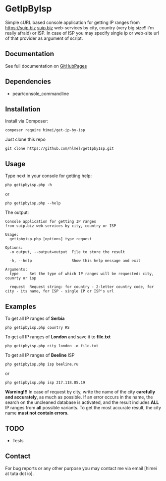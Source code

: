 # GetIpByIsp

Simple cURL based console application for getting IP ranges from https://suip.biz [suip.biz](https://suip.biz) web-services by city, country (very big size!! i'm really afraid) or ISP. In case of ISP you may specify single ip or web-site url of that provider as argument of script. 

## Documentation

See full documentation on [GitHubPages](https://hlmel.github.io/getIpbyIsp/)

## Dependencies

* pear/console_commandline

## Installation

Install via Composer:

```shell
composer require himei/get-ip-by-isp
```

Just clone this repo

```shell
git clone https://github.com/hlmel/getIpbyIsp.git
```

## Usage

Type next in your console for getting help:

```shell
php getipbyisp.php -h
```

or

```shell
php getipbyisp.php --help
```

The output:

```shell
Console application for getting IP ranges 
from suip.biz web-services by city, country or ISP

Usage:
  getipbyisp.php [options] type request

Options:
  -o output, --output=output  File to store the result
                              
  -h, --help                  Show this help message and exit

Arguments:
  type     Set the type of which IP ranges will be requested: city, counrty or isp
           
  request  Request string: for country - 2-letter country code, for city - its name, for ISP - single IP or ISP's url
```

## Examples

To get all IP ranges of **Serbia**

```shell
php getipbyisp.php country RS
```

To get all IP ranges of **London** and save it to **file.txt**

```shell
php getipbyisp.php city london -o file.txt
```

To get all IP ranges of **Beeline** ISP

```shell
php getipbyisp.php isp beeline.ru
```

or

```shell
php getipbyisp.php isp 217.118.85.19
```

**Warning!!!** In case of request by city, write the name of the city **carefully and accurately**, as much as possible. If an error occurs in the name, the search on the uncleaned database is activated, and the result includes **ALL** IP ranges from **all** possible variants. To get the most accurate result, the city name **must not contain errors**.

## TODO

* Tests

## Contact

For bug reports or any other purpose you may contact me via email [himei at tuta dot io].


